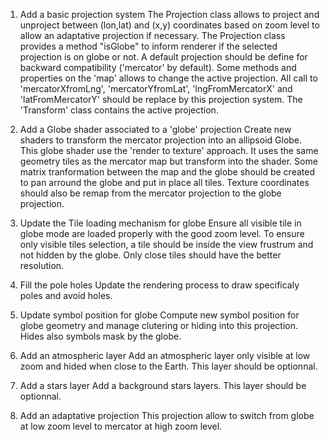 
1. Add a basic projection system
The Projection class allows to project and unproject between (lon,lat) and (x,y) coordinates based on zoom level to allow an adaptative projection if necessary.
The Projection class provides a method "isGlobe" to inform renderer if the selected projection is on globe or not.
A default projection should be define for backward compatibility ('mercator' by default).
Some methods and properties on the 'map' allows to change the active projection.
All call to 'mercatorXfromLng', 'mercatorYfromLat', 'lngFromMercatorX' and 'latFromMercatorY' should be replace by this projection system.
The 'Transform' class contains the active projection.

2. Add a Globe shader associated to a 'globe' projection
Create new shaders to transform the mercator projection into an allipsoid Globe.
This globe shader use the 'render to texture' approach.
It uses the same geometry tiles as the mercator map but transform into the shader.
Some matrix tranformation between the map and the globe should be created to pan arround the globe and put in place all tiles.
Texture coordinates should also be remap from the mercator projection to the globe projection.

3. Update the Tile loading mechanism for globe
Ensure all visible tile in globe mode are loaded properly with the good zoom level.
To ensure only visible tiles selection, a tile should be inside the view frustrum and not hidden by the globe.
Only close tiles should have the better resolution.

4. Fill the pole holes
Update the rendering process to draw specificaly poles and avoid holes.

5. Update symbol position for globe
Compute new symbol position for globe geometry and manage clutering or hiding into this projection.
Hides also symbols mask by the globe.

6. Add an atmospheric layer
Add an atmospheric layer only visible at low zoom and hided when close to the Earth.
This layer should be optionnal.

7. Add a stars layer
Add a background stars layers.
This layer should be optionnal.

8. Add an adaptative projection
This projection allow to switch from globe at low zoom level to mercator at high zoom level.
